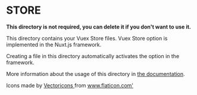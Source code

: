 # STORE

**This directory is not required, you can delete it if you don't want to use it.**

This directory contains your Vuex Store files.
Vuex Store option is implemented in the Nuxt.js framework.

Creating a file in this directory automatically activates the option in the framework.

More information about the usage of this directory in [the documentation](https://nuxtjs.org/guide/vuex-store).


<div> Icons made by <a href="https://www.flaticon.com/authors/vectoricons" title="Vectoricons"> Vectoricons </a> from <a href="https://www.flaticon.com/" title="Flaticon">www.flaticon.com'</a></div>